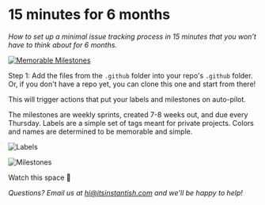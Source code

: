 # 15 minutes for 6 months
_How to set up a minimal issue tracking process in 15 minutes that you won’t have to think about for 6 months._

[![Memorable Milestones](https://res.cloudinary.com/m15y/image/upload/v1588977044/su/TJ5G67VHU/kmbjqinsp71vavcdth7j.svg)](https://github.com/instantish/memorable-milestones)

Step 1: Add the files from the `.github` folder into your repo's `.github` folder. Or, if you don't have a repo yet, you can clone this one and start from there!

This will trigger actions that put your labels and milestones on auto-pilot.

The milestones are weekly sprints, created 7-8 weeks out, and due every Thursday. Labels are a simple set of tags meant for private projects. Colors and names are determined to be memorable and simple.


![Labels](https://res.cloudinary.com/m15y/image/upload/v1591145194/su/TJ5G67VHU/d8dcsnbio3ih1xyjkmf2.png)

![Milestones](https://res.cloudinary.com/m15y/image/upload/v1591145195/su/TJ5G67VHU/fyerekduyavceqvvgaef.png)

Watch this space 👀

_Questions? Email us at hi@itsinstantish.com and we'll be happy to help!_
